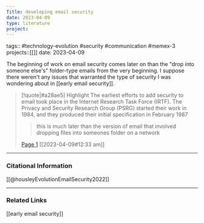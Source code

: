 ```yaml
---
Title: developing email security
date: 2023-04-09
type: literature
project:
---
```

tags:: #technology-evolution #security #communication #memex-3 
projects::[[]]
date: 2023-04-09

The beginning of work on email security comes later on than the "drop into someone else's" folder-type emails from the very beginning. I suppose there weren't any issues that warranted the type of security I was wondering about in [[early email security]].

> [!quote|#a28ae5] Highlight
> The earliest efforts to add security to email took place in the Internet Research Task Force (IRTF). The Privacy and Security Research Group (PSRG) started their work in 1984, and they produced their initial specification in February 1987
>
>> this is much later than the version of email that involved dropping files into someones folder on a network
>
> [Page 1](zotero://open-pdf/library/items/7TFBTRZK?page=1) [[2023-04-09#12:33 am]]


---
### Citational Information

[[@housleyEvolutionEmailSecurity2022]]

---

### Related Links

[[early email security]]